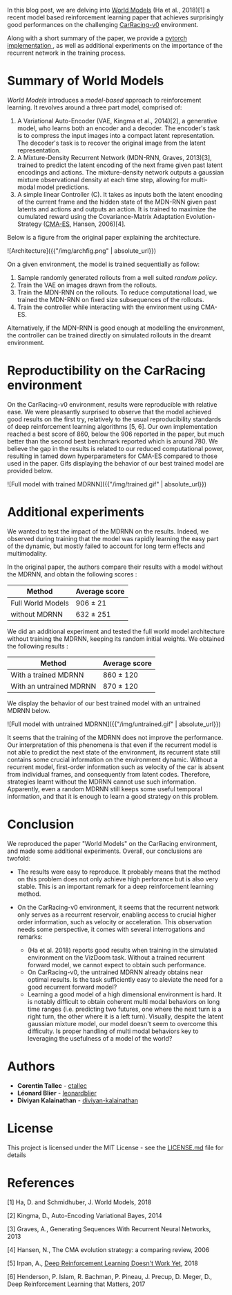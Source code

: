 

In this blog post, we are delving into [World
Models](https://arxiv.org/pdf/1803.10122.pdf) (Ha et al., 2018)[1] a recent
model based reinforcement learning paper that achieves surprisingly good
performances on the challenging
[CarRacing-v0](https://gym.openai.com/envs/CarRacing-v0/) environment.

Along with a short summary of the paper, we provide a [pytorch implementation
](https://github.com/ctallec/world-models), as well as additional
experiments on the importance of the recurrent network in the training process.

# Summary of World Models

*World Models* introduces a *model-based* approach to reinforcement learning. It revolves around a three part model, comprised of:

  1. A Variational Auto-Encoder (VAE, Kingma et al., 2014)[2], a generative model, who learns both an encoder and a decoder. The encoder's task is to compress the input images into a compact latent representation. The decoder's task is to recover the original image from the latent representation.
  2. A Mixture-Density Recurrent Network (MDN-RNN, Graves, 2013)[3], trained to predict the latent encoding of the next frame given past latent encodings and actions. The mixture-density network outputs a gaussian mixture observational density at each time step, allowing for multi-modal model predictions.
  3. A simple linear Controller (C). It takes as inputs both the latent encoding of the current frame and the hidden state of the MDN-RNN given past latents and actions and outputs an action. It is trained to maximize the cumulated reward using the Covariance-Matrix Adaptation Evolution-Strategy ([CMA-ES](http://www.cmap.polytechnique.fr/~nikolaus.hansen/cmaartic.pdf), Hansen, 2006)[4].

Below is a figure from the original paper explaining the architecture.

![Architecture]({{"/img/archfig.png" | absolute_url}})

On a given environment, the model is trained sequentially as follow:
  1. Sample randomly generated rollouts from a well suited *random policy*.
  2. Train the VAE on images drawn from the rollouts.
  3. Train the MDN-RNN on the rollouts. To reduce computational load, we trained the MDN-RNN on fixed size subsequences of the rollouts.
  4. Train the controller while interacting with the environment using CMA-ES.

Alternatively, if the MDN-RNN is good enough at modelling the environment, the controller can be trained directly on simulated rollouts in the dreamt environment.


# Reproductibility on the CarRacing environment

On the CarRacing-v0 environment, results were reproducible with relative ease. We were pleasantly surprised to observe that the model achieved good results on the first try, relatively to the usual reproducibility standards of deep reinforcement learning algorithms [5, 6]. Our own implementation reached a best score of 860, below the 906 reported in the paper, but much better than the second best benchmark reported which is around 780. We believe the gap in the results is related to our reduced computational power, resulting in tamed down hyperparameters for CMA-ES compared to those used in the paper. Gifs displaying the behavior of our best trained model are provided below.


![Full model with trained MDRNN]({{"/img/trained.gif" | absolute_url}})

# Additional experiments

We wanted to test the impact of the MDRNN on the results. Indeed, we observed during training that the model was rapidly learning the easy part of the dynamic, but mostly failed to account for long term effects and multimodality.

In the original paper, the authors compare their results with a model without the MDRNN, and obtain the following scores :

| Method | Average score |
|--------|---------------|
| Full World Models | 906 ± 21 |
| without MDRNN | 632 ± 251 |

We did an additional experiment and tested the full world model architecture without training the MDRNN, keeping its random initial weights. We obtained the following results :

| Method | Average score |
|--------|---------------|
| With a trained MDRNN | 860 ± 120 |
| With an untrained MDRNN | 870 ± 120 |

We display the behavior of our best trained model with an untrained MDRNN below.

![Full model with untrained MDRNN]({{"/img/untrained.gif" | absolute_url}})

It seems that the training of the MDRNN does not improve the performance. Our interpretation of this phenomena is that even if the recurrent model is not able to predict the next state of the environment, its recurrent state still contains some crucial information on the environment dynamic. Without a recurrent model, first-order information such as velocity of the car is absent from individual frames, and consequently from latent codes. Therefore, strategies learnt without the MDRNN cannot use such information. Apparently, even a random MDRNN still keeps some useful temporal information, and that it is enough to learn a good strategy on this problem.


# Conclusion

We reproduced the paper "World Models" on the CarRacing environment, and made some additional experiments. Overall, our conclusions are twofold:

* The results were easy to reproduce. It probably means that the method on this problem does not only achieve high perforance but is also very stable. This is an important remark for a deep reinforcement learning method.

* On the CarRacing-v0 environment, it seems that the recurrent network only serves as a recurrent reservoir, enabling access to crucial higher order information, such as velocity or acceleration. This observation needs some perspective, it comes with several interrogations and remarks:
    * (Ha et al. 2018) reports good results when training in the simulated environment on the VizDoom task. Without a trained recurrent forward model, we cannot expect to obtain such performance.
    * On CarRacing-v0, the untrained MDRNN already obtains near optimal results. Is the task sufficiently easy to aleviate the need for a good recurrent forward model?
    * Learning a good model of a high dimensional environment is hard. It is notably difficult to obtain coherent multi modal behaviors on long time ranges (i.e. predicting two futures, one where the next turn is a right turn, the other where it is a left turn). Visually, despite the latent gaussian mixture model, our model doesn't seem to overcome this difficulty. Is proper handling of multi modal behaviors key to leveraging the usefulness of a model of the world?

# Authors

* **Corentin Tallec** - [ctallec](https://github.com/ctallec)
* **Léonard Blier** - [leonardblier](https://github.com/leonardblier)
* **Diviyan Kalainathan** - [diviyan-kalainathan](https://github.com/diviyan-kalainathan)


# License

This project is licensed under the MIT License - see the [LICENSE.md](LICENSE.md) file for details


# References

[1] Ha, D. and Schmidhuber, J. World Models, 2018

[2] Kingma, D., Auto-Encoding Variational Bayes, 2014

[3] Graves, A., Generating Sequences With Recurrent Neural Networks, 2013

[4] Hansen, N., The CMA evolution strategy: a comparing review, 2006

[5] Irpan, A., [Deep Reinforcement Learning Doesn't Work Yet](https://www.alexirpan.com/2018/02/14/rl-hard.html), 2018

[6] Henderson, P. Islam, R. Bachman, P. Pineau, J. Precup, D. Meger, D., Deep Reinforcement Learning that Matters, 2017
